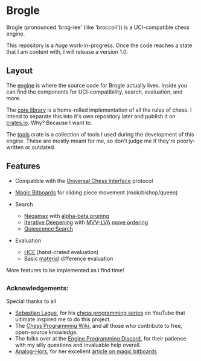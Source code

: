 # Brogle

Brogle (pronounced 'brog-lee' (like 'broccoli')) is a UCI-compatible chess engine.

This repository is a _huge_ work-in-progress.
Once the code reaches a state that I am content with, I will release a version 1.0.

## Layout

The [engine](brogle/) is where the source code for Brogle actually lives.
Inside you can find the components for UCI-compatibility, search, evaluation, and more.

The [core library](brogle_core/) is a home-rolled implementation of all the rules of chess.
I intend to separate this into it's own repository later and publish it on [crates.io](https://crates.io).
Why? Because I want to.

The [tools](brogle_tools/) crate is a collection of tools I used during the development of this engine.
These are mostly meant for me, so don't judge me if they're poorly-written or outdated.

## Features

-   Compatible with the [Universal Chess Interface](https://backscattering.de/chess/uci/) protocol
-   [Magic Bitboards](https://www.chessprogramming.org/Magic_Bitboards) for sliding piece movement (rook/bishop/queen)
-   Search

    -   [Negamax](https://www.chessprogramming.org/Negamax) with [alpha-beta pruning](https://www.chessprogramming.org/Alpha-Beta)
    -   [Iterative Deepening](https://www.chessprogramming.org/Iterative_Deepening) with [MVV-LVA](https://www.chessprogramming.org/MVV-LVA) [move ordering](https://www.chessprogramming.org/Move_Ordering)
    -   [Quiescence Search](https://www.chessprogramming.org/Quiescence_Search)

-   Evaluation
    -   [HCE](https://www.chessprogramming.org/Evaluation) (hand-crated evaluation)
    -   Basic [material](https://www.chessprogramming.org/Material) difference evaluation

More features to be implemented as I find time!

##

### Acknowledgements:

Special thanks to all

-   [Sebastian Lague](https://www.youtube.com/@SebastianLague), for his [chess programming series](https://www.youtube.com/watch?v=_vqlIPDR2TU&list=PLFt_AvWsXl0cvHyu32ajwh2qU1i6hl77c) on YouTube that ultimate inspired me to do this project.
-   The [Chess Programming Wiki](https://www.chessprogramming.org/), and all those who contribute to free, open-source knowledge.
-   The folks over at the [Engine Programming Discord](https://discord.com/invite/F6W6mMsTGN), for their patience with my silly questions and invaluable help overall.
-   [Analog-Hors](https://github.com/analog-hors), for her excellent [article on magic bitboards](https://analog-hors.github.io/site/magic-bitboards/)
